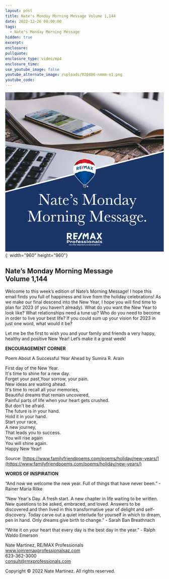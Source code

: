```yaml
---
layout: post
title: Nate's Monday Morning Message Volume 1,144
date: 2022-12-26 00:00:00
tags:
  - Nate's Monday Morning Message
hidden: true
excerpt:
enclosure:
pullquote:
enclosure_type: video/mp4
enclosure_time:
use_youtube_image: false
youtube_alternate_image: /uploads/020406-nmmm-v1.png
youtube_code:
---
```

![](/uploads/020406-nmmm-v1-1.png){: width="960" height="960"}

## **Nate’s Monday Morning Message<br>Volume 1,144**

Welcome to this week’s edition of Nate’s Morning Message\! I hope this email finds you full of happiness and love from the holiday celebrations\! As we make our final descend into the New Year, I hope you will find time to plan for 2023 (if you haven’t already). What do you want the New Year to look like? What relationships need a tune up? Who do you need to become in order to live your best life? If you could sum up your vision for 2023 in just one word, what would it be?

Let me be the first to wish you and your family and friends a very happy, healthy and positive New Year\! Let’s make it a great week\!

**ENCOURAGEMENT CORNER&nbsp;**

Poem About A Successful Year Ahead by Sumira R. Arain

First day of the New Year.<br>It's time to shine for a new day.<br>Forget your past,Your sorrow, your pain.<br>New ideas are waiting ahead.<br>It's time to recall all your memories,<br>Beautiful dreams that remain uncovered,<br>Painful parts of life when your heart gets crushed.<br>But don't be afraid.<br>The future is in your hand.<br>Hold it in your hand.<br>Start your race,<br>A new journey,<br>That leads you to success.<br>You will rise again<br>You will shine again.<br>Happy New Year\!

Source: [https://www.familyfriendpoems.com/poems/holiday/new-years/](https://www.familyfriendpoems.com/poems/holiday/new-years/)

**WORDS OF INSPIRATION**

“And now we welcome the new year. Full of things that have never been.” - Rainer Maria Rilke

“New Year's Day. A fresh start. A new chapter in life waiting to be written. New questions to be asked, embraced, and loved. Answers to be discovered and then lived in this transformative year of delight and self-discovery. Today carve out a quiet interlude for yourself in which to dream, pen in hand. Only dreams give birth to change.” - Sarah Ban Breathnach

“Write it on your heart that every day is the best day in the year.” - Ralph Waldo Emerson

Nate Martinez, RE/MAX Professionals<br>www.joinremaxprofessionalsaz.com<br>623-362-3000<br>consult@rmxprofessionals.com

Copyright &copy; 2022 Nate Martinez. All rights reserved.